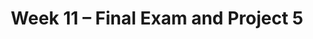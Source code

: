 ---
    title: Week 11 – Final Exam and Project 5
    weekNumber: 11
    days:
      - date: 2021-6-4
        events:
          "**Exam**{: .label .label-exam } **Final Exam (11:30AM-2:30PM, in-person)**":
      - date: 2021-6-9
        events:
          "**PROJ 5**{: .label .label-proj } **Data Science Lifecycle (due 6/9, no Checkpoint)**":
---